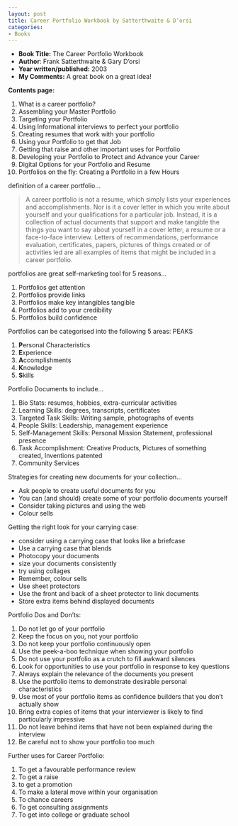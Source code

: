 ```yaml
---
layout: post
title: Career Portfolio Workbook by Satterthwaite & D’orsi
categories:
- Books
---
```



- **Book Title:** The Career Portfolio Workbook
- **Author**: Frank Satterthwaite & Gary D’orsi
- **Year written/published:** 2003
- **My Comments:** A great book on a great idea!

**Contents page:**

1. What is a career portfolio?
2. Assembling your Master Portfolio
3. Targeting your Portfolio
4. Using Informational interviews to perfect your portfolio
5. Creating resumes that work with your portfolio
6. Using your Portfolio to get that Job
7. Getting that raise and other important uses for Portfolio
8. Developing your Portfolio to Protect and Advance your Career
9. Digital Options for your Portfolio and Resume
10. Portfolios on the fly: Creating a Portfolio in a few Hours

definition of a career portfolio…

> A career portfolio is not a resume, which simply lists your experiences and accomplishments. Nor is it a cover letter in which you write about yourself and your qualifications for a particular job. Instead, it is a collection of actual documents that support and make tangible the things you want to say about yourself in a cover letter, a resume or a face-to-face interview. Letters of recommendations, performance evaluation, certificates, papers, pictures of things created or of activities led are all examples of items that might be included in a career portfolio.

portfolios are great self-marketing tool for 5 reasons…

1. Portfolios get attention
2. Portfolios provide links
3. Portfolios make key intangibles tangible
4. Portfolios add to your credibility
5. Portfolios build confidence

Portfolios can be categorised into the following 5 areas: PEAKS

1. **P**ersonal Characteristics
2. **E**xperience
3. **A**ccomplishments
4. **K**nowledge
5. **S**kills

Portfolio Documents to include…

1. Bio Stats: resumes, hobbies, extra-curricular activities
2. Learning Skills: degrees, transcripts, certificates
3. Targeted Task Skills: Writing sample, photographs of events
4. People Skills: Leadership, management experience
5. Self-Management Skills: Personal Mission Statement, professional presence
6. Task Accomplishment: Creative Products, Pictures of something created, Inventions patented
7. Community Services

Strategies for creating new documents for your collection…

- Ask people to create useful documents for you
- You can (and should) create some of your portfolio documents yourself
- Consider taking pictures and using the web
- Colour sells

Getting the right look for your carrying case:

- consider using a carrying case that looks like a briefcase
- Use a carrying case that blends
- Photocopy your documents
- size your documents consistently
- try using collages
- Remember, colour sells
- Use sheet protectors
- Use the front and back of a sheet protector to link documents
- Store extra items behind displayed documents

Portfolio Dos and Don’ts:

1. Do not let go of your portfolio
2. Keep the focus on you, not your portfolio
3. Do not keep your portfolio continuously open
4. Use the peek-a-boo technique when showing your portfolio
5. Do not use your portfolio as a crutch to fill awkward silences
6. Look for opportunities to use your portfolio in response to key questions
7. Always explain the relevance of the documents you present
8. Use the portfolio items to demonstrate desirable personal characteristics
9. Use most of your portfolio items as confidence builders that you don’t actually show
10. Bring extra copies of items that your interviewer is likely to find particularly impressive
11. Do not leave behind items that have not been explained during the interview
12. Be careful not to show your portfolio too much

Further uses for Career Portfolio:

1. To get a favourable performance review
2. To get a raise
3. to get a promotion
4. To make a lateral move within your organisation
5. To chance careers
6. To get consulting assignments
7. To get into college or graduate school
